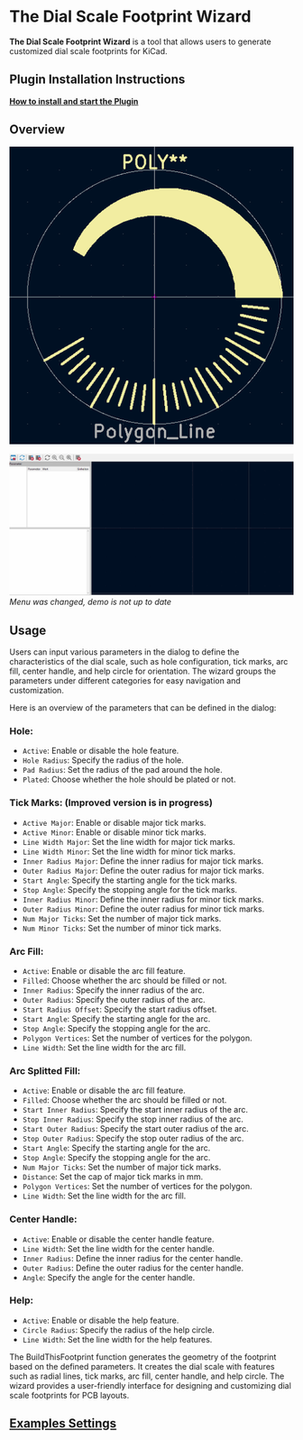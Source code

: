 # The Dial Scale Footprint Wizard

**The Dial Scale Footprint Wizard** is a tool that allows users to generate customized dial scale footprints for KiCad.

## Plugin Installation Instructions

[**How to install and start the Plugin**](INSTALL.md)

## Overview

![Example usage](docs/Example_2.png)

![Example usage](docs/Demo.gif)
*Menu was changed, demo is not up to date*

## Usage
Users can input various parameters in the dialog to define the characteristics of the dial scale, such as hole configuration, tick marks, arc fill, center handle, and help circle for orientation. The wizard groups the parameters under different categories for easy navigation and customization.

Here is an overview of the parameters that can be defined in the dialog:
### Hole:
- ``Active``: Enable or disable the hole feature.
- ``Hole Radius``: Specify the radius of the hole.
- ``Pad Radius``: Set the radius of the pad around the hole.
- ``Plated``: Choose whether the hole should be plated or not.
### Tick Marks: (Improved version is in progress)
- ``Active Major``: Enable or disable major tick marks.
- ``Active Minor``: Enable or disable minor tick marks.
- ``Line Width Major``: Set the line width for major tick marks.
- ``Line Width Minor``: Set the line width for minor tick marks.
- ``Inner Radius Major``: Define the inner radius for major tick marks.
- ``Outer Radius Major``: Define the outer radius for major tick marks.
- ``Start Angle``: Specify the starting angle for the tick marks.
- ``Stop Angle``: Specify the stopping angle for the tick marks.
- ``Inner Radius Minor``: Define the inner radius for minor tick marks.
- ``Outer Radius Minor``: Define the outer radius for minor tick marks.
- ``Num Major Ticks``: Set the number of major tick marks.
- ``Num Minor Ticks``: Set the number of minor tick marks.
### Arc Fill:
- ``Active``: Enable or disable the arc fill feature.
- ``Filled``: Choose whether the arc should be filled or not.
- ``Inner Radius``: Specify the inner radius of the arc.
- ``Outer Radius``: Specify the outer radius of the arc.
- ``Start Radius Offset``: Specify the start radius offset.
- ``Start Angle``: Specify the starting angle for the arc.
- ``Stop Angle``: Specify the stopping angle for the arc.
- ``Polygon Vertices``: Set the number of vertices for the polygon.
- ``Line Width``: Set the line width for the arc fill.
### Arc Splitted Fill:
- ``Active``: Enable or disable the arc fill feature.
- ``Filled``: Choose whether the arc should be filled or not.
- ``Start Inner Radius``: Specify the start inner radius of the arc.
- ``Stop Inner Radius``: Specify the stop inner radius of the arc.
- ``Start Outer Radius``: Specify the start outer radius of the arc.
- ``Stop Outer Radius``: Specify the stop outer radius of the arc.
- ``Start Angle``: Specify the starting angle for the arc.
- ``Stop Angle``: Specify the stopping angle for the arc.
- ``Num Major Ticks``: Set the number of major tick marks.
- ``Distance``: Set the cap of major tick marks in mm.
- ``Polygon Vertices``: Set the number of vertices for the polygon.
- ``Line Width``: Set the line width for the arc fill.
### Center Handle:
- ``Active``: Enable or disable the center handle feature.
- ``Line Width``: Set the line width for the center handle.
- ``Inner Radius``: Define the inner radius for the center handle.
- ``Outer Radius``: Define the outer radius for the center handle.
- ``Angle``: Specify the angle for the center handle.
### Help:
- ``Active``: Enable or disable the help feature.
- ``Circle Radius``: Specify the radius of the help circle.
- ``Line Width``: Set the line width for the help features.

The BuildThisFootprint function generates the geometry of the footprint based on the defined parameters. It creates the dial scale with features such as radial lines, tick marks, arc fill, center handle, and help circle. The wizard provides a user-friendly interface for designing and customizing dial scale footprints for PCB layouts.

## [**Examples Settings**](EXAMPLES.md)
